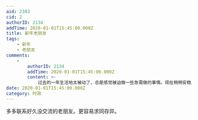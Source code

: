 ```yaml
---
aid: 2383
cid: 2
authorID: 2134
addTime: 2020-01-01T15:45:00.000Z
title: 新年老朋友
tags:
    - 新年
    - 老朋友
comments:
    -
        authorID: 2134
        addTime: 2020-01-01T15:45:00.000Z
        content: >-
            过去的一年生活地太被动了，总是感觉被迫做一些急需做的事情。现在稍稍安稳点儿了。还是要主动表达自己想要表达的东西。尤其是在不担心被删帖封号的地方。
date: 2020-01-01T15:45:00.000Z
category: 时政
---
```


多多联系好久没交流的老朋友。更容易求同存异。
